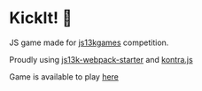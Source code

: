 # KickIt! 🚀

JS game made for [js13kgames](http://js13kgames.com/) competition.

Proudly using [js13k-webpack-starter](https://github.com/sz-piotr/js13k-webpack-starter) and [kontra.js](https://straker.github.io/kontra/)

Game is available to play [here](http://js13kgames.com/entries/kickit)
